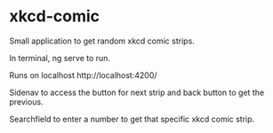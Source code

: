 # xkcd-comic

Small application to get random xkcd comic strips.

In terminal, ng serve to run.

Runs on localhost http://localhost:4200/

Sidenav to access the button for next strip and back button to get the previous.

Searchfield to enter a number to get that specific xkcd comic strip. 